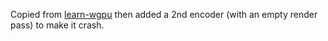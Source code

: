 Copied from [learn-wgpu](https://github.com/sotrh/learn-wgpu/blob/master/code/beginner/tutorial2-surface/src/lib.rs) then added a 2nd encoder (with an empty render pass) to make it crash.
